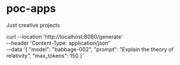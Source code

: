 # poc-apps
Just creative projects

curl --location 'http://localhost:8080/generate' \
--header 'Content-Type: application/json' \
--data '{
"model": "babbage-002",
"prompt": "Explain the theory of relativity",
"max_tokens": 150
}'
